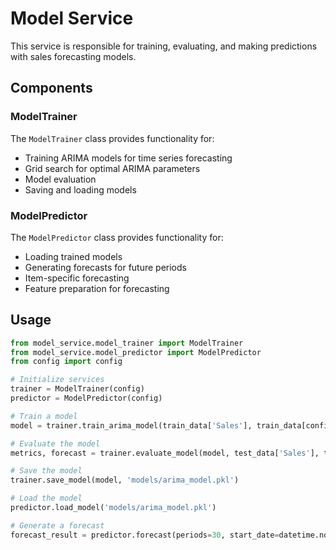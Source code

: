 # Model Service

This service is responsible for training, evaluating, and making predictions with sales forecasting models.

## Components

### ModelTrainer

The `ModelTrainer` class provides functionality for:

- Training ARIMA models for time series forecasting
- Grid search for optimal ARIMA parameters
- Model evaluation
- Saving and loading models

### ModelPredictor

The `ModelPredictor` class provides functionality for:

- Loading trained models
- Generating forecasts for future periods
- Item-specific forecasting
- Feature preparation for forecasting

## Usage

```python
from model_service.model_trainer import ModelTrainer
from model_service.model_predictor import ModelPredictor
from config import config

# Initialize services
trainer = ModelTrainer(config)
predictor = ModelPredictor(config)

# Train a model
model = trainer.train_arima_model(train_data['Sales'], train_data[config.FEATURES])

# Evaluate the model
metrics, forecast = trainer.evaluate_model(model, test_data['Sales'], test_data[config.FEATURES])

# Save the model
trainer.save_model(model, 'models/arima_model.pkl')

# Load the model
predictor.load_model('models/arima_model.pkl')

# Generate a forecast
forecast_result = predictor.forecast(periods=30, start_date=datetime.now(), historical_data=data)
```
